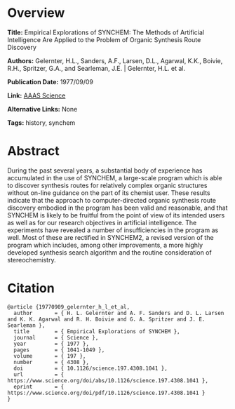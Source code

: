 # Overview
**Title:**
Empirical Explorations of SYNCHEM: The Methods of Artificial Intelligence Are Applied to the Problem of Organic Synthesis Route Discovery

**Authors:**
Gelernter, H.L., Sanders, A.F., Larsen, D.L., Agarwal, K.K., Boivie, R.H., Spritzer, G.A., and Searleman, J.E. |
Gelernter, H.L. et al.

**Publication Date:**
1977/09/09

**Link:**
[AAAS Science](https://www.science.org/doi/10.1126/science.197.4308.1041)

**Alternative Links:**
None

**Tags:**
history, synchem


# Abstract
During the past several years, a substantial body of experience has accumulated in the use of SYNCHEM, a large-scale program which is able to discover synthesis routes for relatively complex organic structures without on-line guidance on the part of its chemist user.
These results indicate that the approach to computer-directed organic synthesis route discovery embodied in the program has been valid and reasonable, and that SYNCHEM is likely to be fruitful from the point of view of its intended users as well as for our research objectives in artificial intelligence.
The experiments have revealed a number of insufficiencies in the program as well.
Most of these are rectified in SYNCHEM2, a revised version of the program which includes, among other improvements, a more highly developed synthesis search algorithm and the routine consideration of stereochemistry.


# Citation
```
@article {19770909_gelernter_h_l_et_al,
  author       = { H. L. Gelernter and A. F. Sanders and D. L. Larsen and K. K. Agarwal and R. H. Boivie and G. A. Spritzer and J. E. Searleman },
  title        = { Empirical Explorations of SYNCHEM },
  journal      = { Science },
  year         = { 1977 },
  pages        = { 1041-1049 },
  volume       = { 197 },
  number       = { 4308 },
  doi          = { 10.1126/science.197.4308.1041 },
  url          = { https://www.science.org/doi/abs/10.1126/science.197.4308.1041 },
  eprint       = { https://www.science.org/doi/pdf/10.1126/science.197.4308.1041 }
}
```
